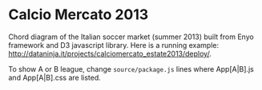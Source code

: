 Calcio Mercato 2013
=================

Chord diagram of the Italian soccer market (summer 2013) built from Enyo framework and D3 javascript library.
Here is a running example: http://dataninja.it/projects/calciomercato_estate2013/deploy/.

To show A or B league, change `source/package.js` lines where App[A|B].js and App[A|B].css are listed.



